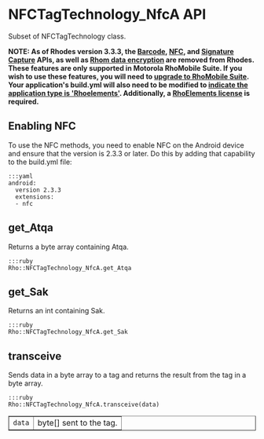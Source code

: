 # NFCTagTechnology_NfcA API
	    
Subset of NFCTagTechnology class.

**NOTE: As of Rhodes version 3.3.3, the [Barcode](barcode-api), [NFC](../rhodes/device-caps#nfc), and [Signature Capture](../rhodes/device-caps#signature-capture) APIs, as well as [Rhom data encryption](../rhodes/rhom#database-encryption) are removed from Rhodes. These features are only supported in Motorola RhoMobile Suite. If you wish to use these features, you will need to [upgrade to RhoMobile Suite](../rhomobile-install). Your application's build.yml will also need to be modified to [indicate the application type is 'Rhoelements'](../rhoelements/rhoelements2-native#enabling-motorola-device-capabilities). Additionally, a [RhoElements license](../rhoelements/licensing) is required.**

## Enabling NFC

To use the NFC methods, you need to enable NFC on the Android device and ensure that the version is 2.3.3 or later. Do this by adding that capability to the build.yml file:

	:::yaml
	android: 
	  version 2.3.3
	  extensions:
	  - nfc

## get_Atqa

Returns a byte array containing Atqa.

	:::ruby
	Rho::NFCTagTechnology_NfcA.get_Atqa

## get_Sak

Returns an int containing Sak.

	:::ruby
	Rho::NFCTagTechnology_NfcA.get_Sak

## transceive

Sends data in a byte array to a tag and returns the result from the tag in a byte array.

	:::ruby
	Rho::NFCTagTechnology_NfcA.transceive(data)

<table border="1">
<tr>
	<td><code>data</code></td>
	<td>byte[] sent to the tag.</td>
</tr>
</table>
